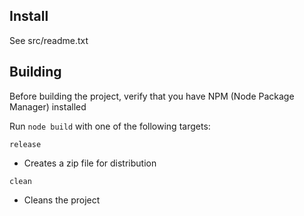 ## Install

See src/readme.txt

## Building

Before building the project, verify that you have NPM (Node Package Manager) installed

Run `node build` with one of the following targets:

`release`

- Creates a zip file for distribution

`clean`

- Cleans the project
